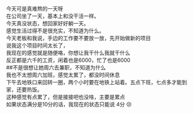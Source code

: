 今天可是真难熬的一天呀</br>
在公司坐了一天，基本上和没干活一样。</br>
今天真没状态，想回家好好躺一天。</br>
感觉生活过得不是很充实，不知道为什么。</br>
今天老板和我说，手边的工作要不要放一放，先开始做新的项目</br>
说我这个项目时间太长了，</br>
我现在的感觉就是随便咯，你想让我干什么我就干什么</br>
反正都是六千的工资，闲着也是6000，忙了也是6000
</br>
##不是很想让她周六去兼职，不知道为什么</br>
我也不太想周六加班，感觉太累了，都没时间休息</br>
下午去地铁口来回转一圈，两个小时要在地铁上站着。五点下班，七点多才能到家，还要热饭。</br>
这种感觉有点累了，但是接接吧也没啥，主要是累点</br>
如果状态满分是10分的话，我现在的状态只能说 4分 😒